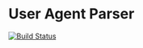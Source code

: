 User Agent Parser
============

[![Build Status](https://api.travis-ci.org/ebidtech/uagentparser.png?branch=master)](https://travis-ci.org/ebidtech/uagentparser)
